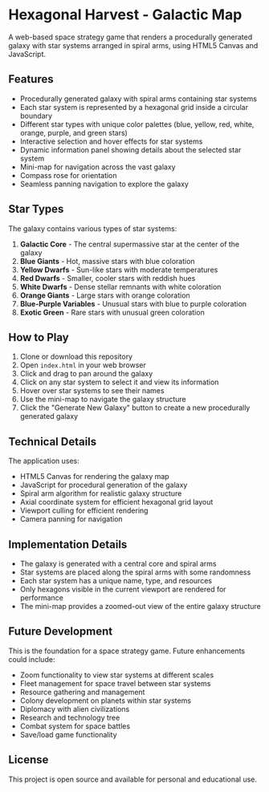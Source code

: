 # Hexagonal Harvest - Galactic Map

A web-based space strategy game that renders a procedurally generated galaxy with star systems arranged in spiral arms, using HTML5 Canvas and JavaScript.

## Features

- Procedurally generated galaxy with spiral arms containing star systems
- Each star system is represented by a hexagonal grid inside a circular boundary
- Different star types with unique color palettes (blue, yellow, red, white, orange, purple, and green stars)
- Interactive selection and hover effects for star systems
- Dynamic information panel showing details about the selected star system
- Mini-map for navigation across the vast galaxy
- Compass rose for orientation
- Seamless panning navigation to explore the galaxy

## Star Types

The galaxy contains various types of star systems:
1. **Galactic Core** - The central supermassive star at the center of the galaxy
2. **Blue Giants** - Hot, massive stars with blue coloration
3. **Yellow Dwarfs** - Sun-like stars with moderate temperatures
4. **Red Dwarfs** - Smaller, cooler stars with reddish hues
5. **White Dwarfs** - Dense stellar remnants with white coloration
6. **Orange Giants** - Large stars with orange coloration
7. **Blue-Purple Variables** - Unusual stars with blue to purple coloration
8. **Exotic Green** - Rare stars with unusual green coloration

## How to Play

1. Clone or download this repository
2. Open `index.html` in your web browser
3. Click and drag to pan around the galaxy
4. Click on any star system to select it and view its information
5. Hover over star systems to see their names
6. Use the mini-map to navigate the galaxy structure
7. Click the "Generate New Galaxy" button to create a new procedurally generated galaxy

## Technical Details

The application uses:
- HTML5 Canvas for rendering the galaxy map
- JavaScript for procedural generation of the galaxy
- Spiral arm algorithm for realistic galaxy structure
- Axial coordinate system for efficient hexagonal grid layout
- Viewport culling for efficient rendering
- Camera panning for navigation

## Implementation Details

- The galaxy is generated with a central core and spiral arms
- Star systems are placed along the spiral arms with some randomness
- Each star system has a unique name, type, and resources
- Only hexagons visible in the current viewport are rendered for performance
- The mini-map provides a zoomed-out view of the entire galaxy structure

## Future Development

This is the foundation for a space strategy game. Future enhancements could include:
- Zoom functionality to view star systems at different scales
- Fleet management for space travel between star systems
- Resource gathering and management
- Colony development on planets within star systems
- Diplomacy with alien civilizations
- Research and technology tree
- Combat system for space battles
- Save/load game functionality

## License

This project is open source and available for personal and educational use. 